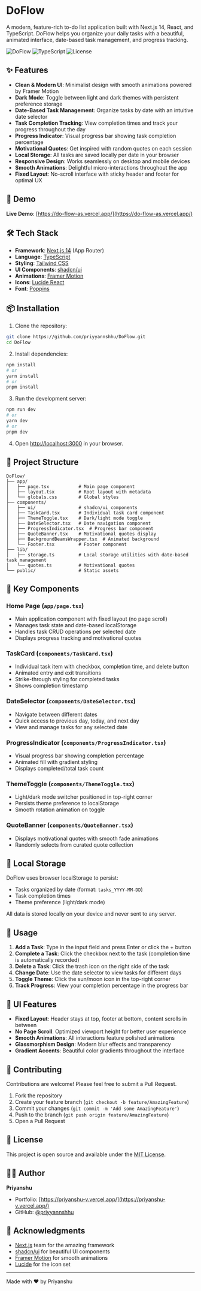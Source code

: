 # DoFlow

A modern, feature-rich to-do list application built with Next.js 14, React, and TypeScript. DoFlow helps you organize your daily tasks with a beautiful, animated interface, date-based task management, and progress tracking.

![DoFlow](https://img.shields.io/badge/Next.js-14-black) ![TypeScript](https://img.shields.io/badge/TypeScript-5.0-blue) ![License](https://img.shields.io/badge/license-MIT-green)

## ✨ Features

- **Clean & Modern UI**: Minimalist design with smooth animations powered by Framer Motion
- **Dark Mode**: Toggle between light and dark themes with persistent preference storage
- **Date-Based Task Management**: Organize tasks by date with an intuitive date selector
- **Task Completion Tracking**: View completion times and track your progress throughout the day
- **Progress Indicator**: Visual progress bar showing task completion percentage
- **Motivational Quotes**: Get inspired with random quotes on each session
- **Local Storage**: All tasks are saved locally per date in your browser
- **Responsive Design**: Works seamlessly on desktop and mobile devices
- **Smooth Animations**: Delightful micro-interactions throughout the app
- **Fixed Layout**: No-scroll interface with sticky header and footer for optimal UX

## 🚀 Demo

**Live Demo**: [https://do-flow-as.vercel.app/](https://do-flow-as.vercel.app/)

## 🛠️ Tech Stack

- **Framework**: [Next.js 14](https://nextjs.org/) (App Router)
- **Language**: [TypeScript](https://www.typescriptlang.org/)
- **Styling**: [Tailwind CSS](https://tailwindcss.com/)
- **UI Components**: [shadcn/ui](https://ui.shadcn.com/)
- **Animations**: [Framer Motion](https://www.framer.com/motion/)
- **Icons**: [Lucide React](https://lucide.dev/)
- **Font**: [Poppins](https://fonts.google.com/specimen/Poppins)

## 📦 Installation

1. Clone the repository:
```bash
git clone https://github.com/priyyannshhu/DoFlow.git
cd DoFlow
```

2. Install dependencies:
```bash
npm install
# or
yarn install
# or
pnpm install
```

3. Run the development server:
```bash
npm run dev
# or
yarn dev
# or
pnpm dev
```

4. Open [http://localhost:3000](http://localhost:3000) in your browser.

## 📁 Project Structure

```
DoFlow/
├── app/
│   ├── page.tsx           # Main page component
│   ├── layout.tsx         # Root layout with metadata
│   └── globals.css        # Global styles
├── components/
│   ├── ui/                # shadcn/ui components
│   ├── TaskCard.tsx       # Individual task card component
│   ├── ThemeToggle.tsx    # Dark/light mode toggle
│   ├── DateSelector.tsx   # Date navigation component
│   ├── ProgressIndicator.tsx  # Progress bar component
│   ├── QuoteBanner.tsx    # Motivational quotes display
│   ├── BackgroundBeamsWrapper.tsx  # Animated background
│   └── Footer.tsx         # Footer component
├── lib/
│   ├── storage.ts         # Local storage utilities with date-based task management
│   └── quotes.ts          # Motivational quotes
└── public/                # Static assets
```

## 🎨 Key Components

### Home Page (`app/page.tsx`)
- Main application component with fixed layout (no page scroll)
- Manages task state and date-based localStorage
- Handles task CRUD operations per selected date
- Displays progress tracking and motivational quotes

### TaskCard (`components/TaskCard.tsx`)
- Individual task item with checkbox, completion time, and delete button
- Animated entry and exit transitions
- Strike-through styling for completed tasks
- Shows completion timestamp

### DateSelector (`components/DateSelector.tsx`)
- Navigate between different dates
- Quick access to previous day, today, and next day
- View and manage tasks for any selected date

### ProgressIndicator (`components/ProgressIndicator.tsx`)
- Visual progress bar showing completion percentage
- Animated fill with gradient styling
- Displays completed/total task count

### ThemeToggle (`components/ThemeToggle.tsx`)
- Light/dark mode switcher positioned in top-right corner
- Persists theme preference to localStorage
- Smooth rotation animation on toggle

### QuoteBanner (`components/QuoteBanner.tsx`)
- Displays motivational quotes with smooth fade animations
- Randomly selects from curated quote collection

## 💾 Local Storage

DoFlow uses browser localStorage to persist:
- Tasks organized by date (format: `tasks_YYYY-MM-DD`)
- Task completion times
- Theme preference (light/dark mode)

All data is stored locally on your device and never sent to any server.

## 🎯 Usage

1. **Add a Task**: Type in the input field and press Enter or click the + button
2. **Complete a Task**: Click the checkbox next to the task (completion time is automatically recorded)
3. **Delete a Task**: Click the trash icon on the right side of the task
4. **Change Date**: Use the date selector to view tasks for different days
5. **Toggle Theme**: Click the sun/moon icon in the top-right corner
6. **Track Progress**: View your completion percentage in the progress bar

## 🎨 UI Features

- **Fixed Layout**: Header stays at top, footer at bottom, content scrolls in between
- **No Page Scroll**: Optimized viewport height for better user experience
- **Smooth Animations**: All interactions feature polished animations
- **Glassmorphism Design**: Modern blur effects and transparency
- **Gradient Accents**: Beautiful color gradients throughout the interface

## 🤝 Contributing

Contributions are welcome! Please feel free to submit a Pull Request.

1. Fork the repository
2. Create your feature branch (`git checkout -b feature/AmazingFeature`)
3. Commit your changes (`git commit -m 'Add some AmazingFeature'`)
4. Push to the branch (`git push origin feature/AmazingFeature`)
5. Open a Pull Request

## 📄 License

This project is open source and available under the [MIT License](LICENSE).

## 👨‍💻 Author

**Priyanshu**

- Portfolio: [https://priyanshu-v.vercel.app/](https://priyanshu-v.vercel.app/)
- GitHub: [@priyyannshhu](https://github.com/priyyannshhu)

## 🙏 Acknowledgments

- [Next.js](https://nextjs.org/) team for the amazing framework
- [shadcn/ui](https://ui.shadcn.com/) for beautiful UI components
- [Framer Motion](https://www.framer.com/motion/) for smooth animations
- [Lucide](https://lucide.dev/) for the icon set

---

Made with ❤️ by Priyanshu
